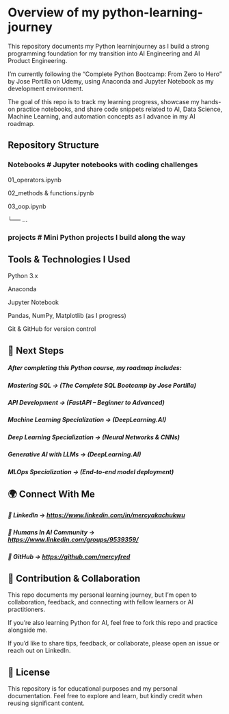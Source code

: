 # Overview of my python-learning-journey
This repository documents my Python learninjourney as I build a strong programming foundation for my transition into AI Engineering and AI Product Engineering.

I’m currently following the “Complete Python Bootcamp: From Zero to Hero” by Jose Portilla on Udemy, using Anaconda and Jupyter Notebook as my development environment.

The goal of this repo is to track my learning progress, showcase my hands-on practice notebooks, and share code snippets related to AI, Data Science, Machine Learning, and automation concepts as I advance in my AI roadmap.

## Repository Structure

### Notebooks # Jupyter notebooks with coding challenges  

01_operators.ipynb

02_methods & functions.ipynb

03_oop.ipynb

 └── ...

### projects               # Mini Python projects I build along the way


## Tools & Technologies I Used

Python 3.x

Anaconda

Jupyter Notebook

Pandas, NumPy, Matplotlib (as I progress)

Git & GitHub for version control


## 🚀 Next Steps

##### After completing this Python course, my roadmap includes:

##### Mastering SQL → (The Complete SQL Bootcamp by Jose Portilla)

##### API Development → (FastAPI – Beginner to Advanced)

##### Machine Learning Specialization → (DeepLearning.AI)

##### Deep Learning Specialization → (Neural Networks & CNNs)

##### Generative AI with LLMs → (DeepLearning.AI)

##### MLOps Specialization → (End-to-end model deployment)


## 🌍 Connect With Me

##### 💼 LinkedIn → https://www.linkedin.com/in/mercyakachukwu

##### 🧠 Humans In AI Community → https://www.linkedin.com/groups/9539359/

##### 🐙 GitHub → https://github.com/mercyfred

## 🤝 Contribution & Collaboration

This repo documents my personal learning journey, but I’m open to collaboration, feedback, and connecting with fellow learners or AI practitioners.

If you’re also learning Python for AI, feel free to fork this repo and practice alongside me.

If you’d like to share tips, feedback, or collaborate, please open an issue or reach out on LinkedIn.

## 📝 License

This repository is for educational purposes and my personal documentation.
Feel free to explore and learn, but kindly credit when reusing significant content.
